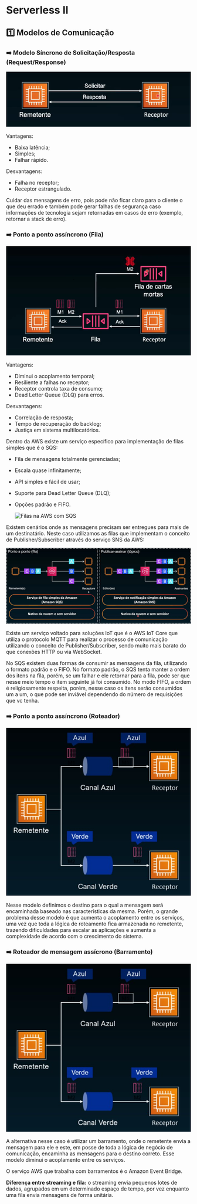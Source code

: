 # Serverless II

## :one: Modelos de Comunicação

### :arrow_right: Modelo Síncrono de Solicitação/Resposta (Request/Response)

![Modelo de Comunicação - Request/Response](Imagens/Modelos%20de%20Comunicação%20-%20Request%20e%20Response.png)

Vantagens:

- Baixa latência;
- Simples;
- Falhar rápido.

Desvantagens:

- Falha no receptor;
- Receptor estrangulado.

Cuidar das mensagens de erro, pois pode não ficar claro para o cliente o que deu errado e também pode gerar falhas de segurança caso informações de tecnologia sejam retornadas em casos de erro (exemplo, retornar a stack de erro).

### :arrow_right: Ponto a ponto assíncrono (Fila)

![Modelo de Comunicação - Fila](Imagens/Modelos%20de%20Comunicação%20-%20Fila.png)

Vantagens:

- Diminui o acoplamento temporal;
- Resiliente a falhas no receptor;
- Receptor controla taxa de consumo;
- Dead Letter Queue (DLQ) para erros.

Desvantagens:

- Correlação de resposta;
- Tempo de recuperação do backlog;
- Justiça em sistema multilocatórios.

Dentro da AWS existe um serviço específico para implementação de filas simples que é o SQS:

- Fila de mensagens totalmente gerenciadas;
- Escala quase infinitamente;
- API simples e fácil de usar;
- Suporte para Dead Letter Queue (DLQ);
- Opções padrão e FIFO.

  ![Filas na AWS com SQS](Imagens/Filas%20na%20AWS%20com%20SQS.png)

Existem cenários onde as mensagens precisam ser entregues para mais de um destinatário. Neste caso utilizamos as filas que implementam o conceito de Publisher/Subscriber através do serviço SNS da AWS:

![Formas de implementação de filas](Imagens/Formas%20de%20implementação%20de%20filas.png)

Existe um serviço voltado para soluções IoT que é o AWS IoT Core que utiliza o protocolo MQTT para realizar o processo de comunicação utilizando o conceito de Publisher/Subscriber, sendo muito mais barato do que conexões HTTP ou via WebSocket.

No SQS existem duas formas de consumir as mensagens da fila, utilizando o formato padrão e o FIFO. No formato padrão, o SQS tenta manter a ordem dos itens na fila, porém, se um falhar e ele retornar para a fila, pode ser que nesse meio tempo o item seguinte já foi consumido. No modo FIFO, a ordem é religiosamente respeita, porém, nesse caso os itens serão consumidos um a um, o que pode ser inviável dependendo do número de requisições que vc tenha.

### :arrow_right: Ponto a ponto assíncrono (Roteador)

![Modelo de Comunicação - Roteador](Imagens/Modelos%20de%20Comunicação%20-%20Roteador.png)

Nesse modelo definimos o destino para o qual a mensagem será encaminhada baseado nas características da mesma. Porém, o grande problema desse modelo é que aumenta o acoplamento entre os serviços, uma vez que toda a lógica de roteamento fica armazenada no remetente, trazendo dificuldades para escalar as aplicações e aumenta a complexidade de acordo com o crescimento do sistema.

### :arrow_right: Roteador de mensagem assícrono (Barramento)

![Modelo de Comunicação - Barramento](Imagens/Modelos%20de%20Comunicação%20-%20Roteador.png)

A alternativa nesse caso é utilizar um barramento, onde o remetente envia a mensagem para ele e este, em posse de toda a lógica de negócio de comunicação, encaminha as mensagens para o destino correto. Esse modelo diminui o acoplamento entre os serviços.

O serviço AWS que trabalha com barramentos é o Amazon Event Bridge.

**Diferença entre streaming e fila:** o streaming envia pequenos lotes de dados, agrupados em um determinado espaço de tempo, por vez enquanto uma fila envia mensagens de forma unitária.
